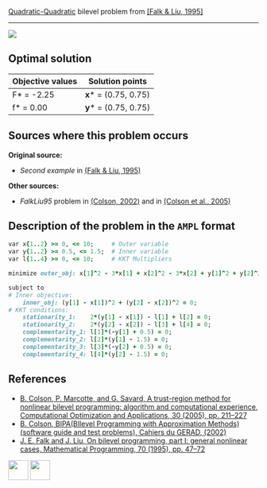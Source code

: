 [Quadratic-Quadratic](/BASBLib/QP-QP-problems) bilevel problem from [\[Falk & Liu, 1995\]][Falk & Liu, 1995]

---

![](/BASBLib/images/fl_1995_01_eq.jpg)

## Optimal solution

Objective values   | Solution points         |
------------------ | ----------------------- |
F* = -2.25         | __x__* = (0.75, 0.75)   |
f* = 0.00          | __y__* = (0.75, 0.75)   |

## Sources where this problem occurs

__Original source:__

 - _Second example_ in [(Falk & Liu, 1995)][Falk & Liu, 1995]

__Other sources:__

 - _FalkLiu95_ problem in [(Colson, 2002)][Colson, 2002] and in [(Colson et al., 2005)][Colson et al., 2005]

## Description of the problem in the `AMPL` format

```ruby
var x{1..2} >= 0, <= 10;     # Outer variable
var y{1..2} >= 0.5, <= 1.5;  # Inner variable
var l{1..4} >= 0, <= 10;     # KKT Multipliers

minimize outer_obj: x[1]^2 - 3*x[1] + x[2]^2 - 3*x[2] + y[1]^2 + y[2]^2;  # Outer objective

subject to
# Inner objective:
    inner_obj: (y[1] - x[1])^2 + (y[2] - x[2])^2 = 0;
# KKT conditions:
    stationarity_1:    2*(y[1] - x[1]) - l[1] + l[2] = 0;
    stationarity_2:    2*(y[2] - x[2]) - l[3] + l[4] = 0;
    complementarity_1: l[1]*(-y[1] + 0.5) = 0;
    complementarity_2: l[2]*(y[1] - 1.5) = 0;
    complementarity_3: l[3]*(-y[2] + 0.5) = 0;
    complementarity_4: l[4]*(y[2] - 1.5) = 0;
```

##  References

 - [B. Colson, P. Marcotte, and G. Savard, A trust-region method for nonlinear bilevel programming: algorithm and computational experience, Computational Optimization and Applications, 30 (2005), pp. 211–227](https://doi.org/10.1007/s10589-005-4612-4)
 - [B. Colson, BIPA(BIlevel Programming with Approximation Methods)(software guide and test problems), Cahiers du GERAD, (2002)](https://www.gerad.ca/en/papers/G-2002-37/view)
 - [J. E. Falk and J. Liu, On bilevel programming, part I: general nonlinear cases, Mathematical Programming, 70 (1995), pp. 47–72](https://doi.org/10.1007/BF01585928)

[<img src="http://www.interupgrade.com/images/pfeil-backbutton.png" width="40" height="40">](/BASBLib/QP-QP-problems "Back to summary of QP-QP bilevel problems")
[<img src="https://cdn1.iconfinder.com/data/icons/MetroStation-PNG/128/MB__home.png" width="40" height="40">](/BASBLib/index "Back to homepage")

[Colson, 2002]: https://www.gerad.ca/en/papers/G-2002-37/view
[Colson et al., 2005]: https://doi.org/10.1007/s10589-005-4612-4
[Falk & Liu, 1995]: https://doi.org/10.1007/BF01585928
